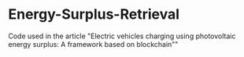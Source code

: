 # Energy-Surplus-Retrieval
Code used in the article "Electric vehicles charging using photovoltaic energy surplus: A framework based on blockchain""
